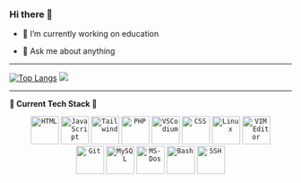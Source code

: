 ### Hi there 👋

- 🔭 I’m currently working on education
<!-- - 🌱 I’m currently learning  -->
<!-- - 👯 I’m looking to collaborate on ... -->
<!-- - 🤔 I’m looking for help with ... -->
- 💬 Ask me about anything
<!-- - 📫 How to reach me: ... -->
<!-- - ⚡ Fun fact: ... -->

---

[![Top Langs](https://github-readme-stats.vercel.app/api/top-langs/?username=ToniCalfim&theme=cobalt&hide_title=true&langs_count=6&show_icons=true)](https://github.com/ToniCalfim/github-readme-stats) <!-- [![My Stats](https://github-readme-stats.vercel.app/api?username=ToniCalfim&show_icons=true&theme=radical&hide_title=true&show_icons=true)](https://github.com/ToniCalfim/github-readme-stats) --> ![](https://komarev.com/ghpvc/?username=ToniCalfim&color=ff69b4&style=for-the-badge&label=PROFILE+VIEWS)

<!-- https://eddiehubcommunity.github.io/awesome-github-profiles/profiles -->

---

**🚀 Current Tech Stack 🚀**
<div align= "center" >

  <!-- SVG images from https://devicon.dev/ -->
  
  <code><img title="HTML" height="50" width="50" src="https://cdn.jsdelivr.net/gh/devicons/devicon/icons/html5/html5-plain-wordmark.svg"></code>
  <code><img title="JavaScript" height="50" width="50" src="https://cdn.jsdelivr.net/gh/devicons/devicon/icons/javascript/javascript-original.svg"></code>
  <code><img title="Tailwind" height="50" swidth="50" rc="https://cdn.jsdelivr.net/gh/devicons/devicon/icons/tailwindcss/tailwindcss-original-wordmark.svg"></code>
  <code><img title="PHP" height="50" width="50" src="https://cdn.jsdelivr.net/gh/devicons/devicon/icons/php/php-original.svg"></code>
  <code><img title="VSCodium" height="50" width="50" src="https://cdn.jsdelivr.net/gh/devicons/devicon/icons/vscode/vscode-original-wordmark.svg"></code>
  <code><img title="CSS" height="50" width="50" src="https://cdn.jsdelivr.net/gh/devicons/devicon/icons/css3/css3-original.svg"></code>
  <code><img title="Linux" height="50" width="50" src="https://cdn.jsdelivr.net/gh/devicons/devicon/icons/linux/linux-original.svg"></code>
  <code><img title="VIM Editor" height="50" width="50" src="https://cdn.jsdelivr.net/gh/devicons/devicon/icons/vim/vim-original.svg"></code>  
  <code><img title="Git" height="50" width="50" src="https://cdn.jsdelivr.net/gh/devicons/devicon/icons/git/git-original.svg"></code>
  <code><img title="MySQL" height="50" width="50" src="https://cdn.jsdelivr.net/gh/devicons/devicon/icons/mysql/mysql-original.svg"></code>
  <code><img title="MS-Dos" height="50" width="50" src="https://cdn.jsdelivr.net/gh/devicons/devicon/icons/msdos/msdos-original.svg"></code>
  <code><img title="Bash" height="50" width="50" src="https://cdn.jsdelivr.net/gh/devicons/devicon/icons/bash/bash-original.svg"></code>
  <code><img title="SSH" height="50" width="50" src="https://cdn.jsdelivr.net/gh/devicons/devicon/icons/ssh/ssh-original-wordmark.svg"></code>
    
  <!-- <code><img title="" height="50" width="50" src=""></code> -->
    
</div>
